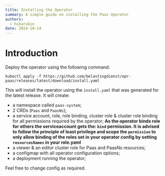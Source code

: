 ```yaml
---
title: Installing the Operator
summary: A simple guide on installing the Paas Operator
authors:
  - hikarukin
date: 2024-10-14
---
```


# Introduction

Deploy the operator using the following command:

```
kubectl apply -f https://github.com/belastingdienst/opr-paas/releases/latest/download/install.yaml
```

This will install the operator using the `install.yaml` that was generated for the
latest release. It will create:

- a namespace called `paas-system`;
- 2 CRDs (`Paas` and `PaasNs`);
- a service account, role, role binding, cluster role & cluster role binding for
  all permissions required by the operator; **As the operator binds role for others the serviceaccount gets the: `bind` permission.
  It is advised to follow the principle of least privilege and scope the `permission` to only allow binding of the roles set in your
  operator config by setting `resourcesNames` in your role.yaml**
- a viewer & an editor cluster role for Paas and PaasNs resources;
- a configmap with all operator configuration options;
- a deployment running the operator;

Feel free to change config as required.